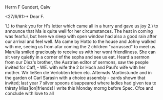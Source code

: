 Herrn F Gundert, Calw

 <27/6/81>*
Dear F.

1.) to thank you for H's letter which came all in a hurry and gave us joy 2.) to announce that Ma is quite well for her circumstances. The heat in coming was fearful, but here we sleep with open window had also a good rain after our arrival and feel well. Ma came by Hotto to the house and Johny walked with me, seeing us from afar coming the 2 children "carrassed" to meet us. Marulla smiled graciously to receive us with her wont friendliness. She can sit very quietly in a corner of the sopha and see us eat. Heard a sermon from our Diez's brother, the Austrian editor of sermons, saw the people invited for Caff‚ - WE. with wife the 2 br Hoch and Paul's wife with her mother. Wir ließen die Verlobten leben etc. Afterwds Martinstunde and in the garden of Carl Sarasin with a choice assembly - cards shown that invited; last year 7 silver spoons disappeared where ladies had given tea to thirsty Miss[ion]friends! I write this Monday morng before Spec. Cfce and conclude with love to all
